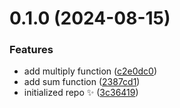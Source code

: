# 0.1.0 (2024-08-15)

### Features

- add multiply function ([c2e0dc0](https://github.com/marsidev/test-lib/commit/c2e0dc07f5fe0fae1859762653800fa8a4a49ba9))
- add sum function ([2387cd1](https://github.com/marsidev/test-lib/commit/2387cd110d33cce433f7638483b8a6c7e4c02b0a))
- initialized repo ✨ ([3c36419](https://github.com/marsidev/test-lib/commit/3c36419a76fbf8ccff961440430f89c6e353136b))
